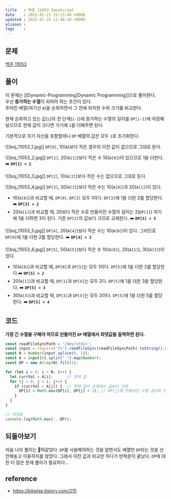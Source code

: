 ```yaml
---
title   : 백준 11053 JavaScript 
date    : 2022-01-21 15:13:40 +0900
updated : 2022-01-24 11:40:10 +0900
aliases : 
tags    : 
---
```

## 문제
[백준 11053](https://www.acmicpc.net/problem/11053)

## 풀이

이 문제는 [[Dynamic-Programming|Dynamic Programming]]으로 풀이한다.  
우선 **증가하는 수열**이 되어야 하는 조건이 있다.  
주어진 배열(여기선 `A`)을 순회하면서 그 전에 위치한 수와 크기를 비교한다.  

현재 순회하고 있는 값(`i`)의 전 단계(`i-1`)에 증가하는 수열의 길이를 `DP[i-1]`에 저장해놨으므로 현재 값이 크다면 거기에 `1`을 더해주면 된다. 

기본적으로 자기 자신을 포함할테니 `DP` 배열의 값은 모두 `1`로 초기화한다. 

![[boj_11053_1.jpg]]
`DP[0]`, 10(`A`)보다 작은 경우의 이전 값이 없으므로 그대로 둔다.  

![[boj_11053_2.jpg]]
`DP[1]`, 20(`A[1]`)보다 작은 수 10(`A[0]`)이 있으므로 1을 더한다. ➡️  **`DP[1] = 2`**

![[boj_11053_3.jpg]]
`DP[2]`, 10(`A[2]`)보다 작은 수는 없으므로 그대로 둔다. 

![[boj_11053_4.jpg]]
`DP[3]`, 30(`A[3]`)보다 작은 수는 10(`A[0]`)과 20(`A[1]`)이 있다. 
- 10(`A[0]`)과 비교할 때, `DP[0]`, `DP[3]` 모두 1이다. `DP[3]`에 1을 더한 2를 할당한다. ➡️  **`DP[3] = 2`**
- 20(`A[1]`)과 비교할 때, 20보다 작은 수로 만들어진 수열의 길이는 2(`DP[1]`) 여기에 1을 더하면 3이 된다.  기존 `DP[3]`의 값보다 크므로 교체한다. ➡️  **`DP[3] = 3`**

![[boj_11053_5.jpg]]
`DP[4]`, 20(`A[4]`)보다 작은 수는 10(`A[0]`)이 있다.
그러므로 `DP[0]`에 1을 더한 2를 할당한다. ➡️  **`DP[4] = 2`**

![[boj_11053_6.jpg]]
`DP[5]`, 50(`A[5]`)보다 작은 수 10(`A[0]`), 20(`A[1]`), 30(`A[3]`)이 있다.
- 10(`A[0]`)과 비교할 때, `DP[0]`과 `DP[5]`는 모두 1이다. `DP[5]`에 1을 더한 2를 할당한다.➡️ **`DP[5] = 2`**
- 20(`A[1]`)과 비교할 때, `DP[1]`과 `DP[5]`는 모두 2다. `DP[5]`에 1을 더한 3을 할당한다. ➡️ **`DP[5] = 3`**
- 30(`A[3]`)과 비교할 때, `DP[3]`과 `DP[5]`는 모두 3이다. `DP[5]`에 1을 더한 5를 할당한다. ➡️ **`DP[5] = 4`**


## 코드
**가장 긴 수열을 구해야 하므로 만들어진 `DP` 배열에서 최댓값을 출력하면 된다.** 
```javascript
const readFileSyncPath = '/dev/stdin';
const input = require('fs').readFileSync(readFileSyncPath).toString().split("\n");
const N = Number(input.splice(0, 1));
const A = input[0].split(" ").map(Number);
const DP = new Array(N).fill(1);

for (let i = 0; i < N; i++) {
  let currVal = A[i];      // 현재 값
  for (j = 0; j < i; j++) {
    if (currVal > A[j]) {  // 현재 값이 순회하는 값보다 크면
      DP[i] = Math.max(DP[i], DP[j] + 1); // DP[j]에 만들어진 수열 길이와 현재(i) 길이 비교 
    }
  }
}

// 최댓값 
console.log(Math.max(...DP));
```


## 되돌아보기
처음 나의 풀이는 🐶떡같았다. `DP`를 사용해야하는 것을 알면서도 배열만 `DP`라는 것을 선언해놓고 이용하지를 않았다. 그래서 이전 값과 비교만 하다가 반복문이 끝났다. 
`DP`에 대한 더 많은 문제 풀이가 필요하다... 


## reference 
- https://bitwise.tistory.com/215
